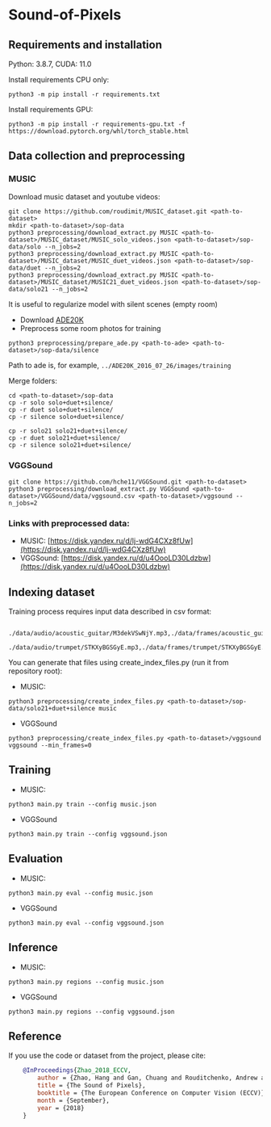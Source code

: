 # Sound-of-Pixels


## Requirements and installation
Python: 3.8.7, CUDA: 11.0

Install requirements CPU only:
```
python3 -m pip install -r requirements.txt
```

Install requirements GPU:
```
python3 -m pip install -r requirements-gpu.txt -f https://download.pytorch.org/whl/torch_stable.html
```


## Data collection and preprocessing

### MUSIC
Download music dataset and youtube videos:
```
git clone https://github.com/roudimit/MUSIC_dataset.git <path-to-dataset>
mkdir <path-to-dataset>/sop-data
python3 preprocessing/download_extract.py MUSIC <path-to-dataset>/MUSIC_dataset/MUSIC_solo_videos.json <path-to-dataset>/sop-data/solo --n_jobs=2
python3 preprocessing/download_extract.py MUSIC <path-to-dataset>/MUSIC_dataset/MUSIC_duet_videos.json <path-to-dataset>/sop-data/duet --n_jobs=2
python3 preprocessing/download_extract.py MUSIC <path-to-dataset>/MUSIC_dataset/MUSIC21_duet_videos.json <path-to-dataset>/sop-data/solo21 --n_jobs=2
```
It is useful to regularize model with silent scenes (empty room)
* Download [ADE20K](https://groups.csail.mit.edu/vision/datasets/ADE20K/)
* Preprocess some room photos for training
```
python3 preprocessing/prepare_ade.py <path-to-ade> <path-to-dataset>/sop-data/silence
```
Path to ade is, for example, `../ADE20K_2016_07_26/images/training`


Merge folders:
```
cd <path-to-dataset>/sop-data
cp -r solo solo+duet+silence/
cp -r duet solo+duet+silence/
cp -r silence solo+duet+silence/

cp -r solo21 solo21+duet+silence/
cp -r duet solo21+duet+silence/
cp -r silence solo21+duet+silence/
```

### VGGSound
```
git clone https://github.com/hche11/VGGSound.git <path-to-dataset>
python3 preprocessing/download_extract.py VGGSound <path-to-dataset>/VGGSound/data/vggsound.csv <path-to-dataset>/vggsound --n_jobs=2
```

### Links with preprocessed data:
* MUSIC: [https://disk.yandex.ru/d/lj-wdG4CXz8fUw](https://disk.yandex.ru/d/lj-wdG4CXz8fUw)
* VGGSound: [https://disk.yandex.ru/d/u4OooLD30Ldzbw](https://disk.yandex.ru/d/u4OooLD30Ldzbw)

## Indexing dataset

Training process requires input data described in csv format:
```
 ./data/audio/acoustic_guitar/M3dekVSwNjY.mp3,./data/frames/acoustic_guitar/M3dekVSwNjY.mp4,1580
 ./data/audio/trumpet/STKXyBGSGyE.mp3,./data/frames/trumpet/STKXyBGSGyE.mp4,493
```
You can generate that files using create_index_files.py (run it from repository root):
* MUSIC:
```
python3 preprocessing/create_index_files.py <path-to-dataset>/sop-data/solo21+duet+silence music 
```
* VGGSound 
```
python3 preprocessing/create_index_files.py <path-to-dataset>/vggsound vggsound --min_frames=0 
```

## Training
* MUSIC:
```
python3 main.py train --config music.json 
```
* VGGSound 
```
python3 main.py train --config vggsound.json
```

## Evaluation
* MUSIC:
```
python3 main.py eval --config music.json 
```
* VGGSound 
```
python3 main.py eval --config vggsound.json
```

## Inference
* MUSIC:
```
python3 main.py regions --config music.json 
```
* VGGSound 
```
python3 main.py regions --config vggsound.json
```

## Reference
If you use the code or dataset from the project, please cite:
```bibtex
    @InProceedings{Zhao_2018_ECCV,
        author = {Zhao, Hang and Gan, Chuang and Rouditchenko, Andrew and Vondrick, Carl and McDermott, Josh and Torralba, Antonio},
        title = {The Sound of Pixels},
        booktitle = {The European Conference on Computer Vision (ECCV)},
        month = {September},
        year = {2018}
    }
```
